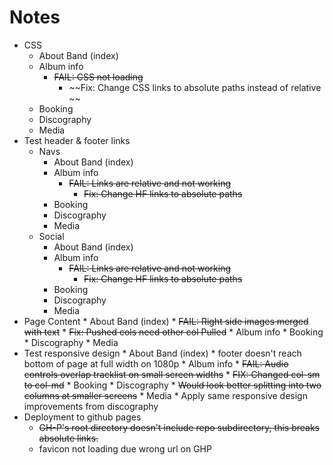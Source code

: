 # Notes
* CSS
    * About Band (index)
    * Album info
        * ~~FAIL: CSS not loading~~
            * ~~Fix: Change CSS links to absolute paths instead of relative ~~
    * Booking
    * Discography
    * Media 
* Test header & footer links
    * Navs
        * About Band (index)
        * Album info
            * ~~FAIL: Links are relative and not working~~
                * ~~Fix: Change HF links to absolute paths~~
        * Booking
        * Discography
        * Media  
    * Social
        * About Band (index)
        * Album info
            * ~~FAIL: Links are relative and not working~~
                * ~~Fix: Change HF links to absolute paths~~
        * Booking
        * Discography
        * Media 
* Page Content
        * About Band (index)
            * ~~FAIL: Right side images merged with text~~
                * ~~Fix: Pushed cols need other col Pulled~~
        * Album info
        * Booking
        * Discography
        * Media 
* Test responsive design
        * About Band (index)
            * footer doesn't reach bottom of page at full width on 1080p
        * Album info
            * ~~FAIL: Audio controls overlap tracklist on small screen widths~~
                * ~~FIX: Changed col-sm to col-md~~
        * Booking
        * Discography
            * ~~Would look better splitting into two columns at smaller screens~~
        * Media 
            * Apply same responsive design improvements from discography
* Deployment to github pages
    * ~~GH-P's root directory doesn't include repo subdirectory, this breaks absolute links.~~
    * favicon not loading due wrong url on GHP